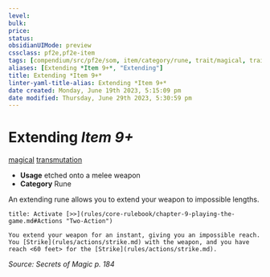 ```yaml
---
level:
bulk:
price:
status:
obsidianUIMode: preview
cssclass: pf2e,pf2e-item
tags: [compendium/src/pf2e/som, item/category/rune, trait/magical, trait/transmutation]
aliases: [Extending *Item 9+*, "Extending"]
title: Extending *Item 9+*
linter-yaml-title-alias: Extending *Item 9+*
date created: Monday, June 19th 2023, 5:15:09 pm
date modified: Thursday, June 29th 2023, 5:30:59 pm
---
```


# Extending *Item 9+*

[magical](rules/traits/magical.md) [transmutation](rules/traits/transmutation.md)  

- **Usage** etched onto a melee weapon
- **Category** Rune

An extending rune allows you to extend your weapon to impossible lengths.

```ad-embed-ability
title: Activate [>>](rules/core-rulebook/chapter-9-playing-the-game.md#Actions "Two-Action")

You extend your weapon for an instant, giving you an impossible reach. You [Strike](rules/actions/strike.md) with the weapon, and you have reach <60 feet> for the [Strike](rules/actions/strike.md).
```

*Source: Secrets of Magic p. 184*
